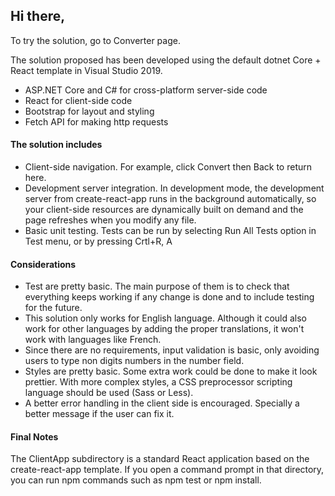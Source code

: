 ## Hi there,
To try the solution, go to Converter page.

The solution proposed has been developed using the default dotnet Core + React template in Visual Studio 2019.

* ASP.NET Core and C# for cross-platform server-side code
* React for client-side code
* Bootstrap for layout and styling
* Fetch API for making http requests

#### The solution includes

* Client-side navigation. For example, click Convert then Back to return here.
* Development server integration. In development mode, the development server from create-react-app runs in the background automatically, so your client-side resources are dynamically built on demand and the page refreshes when you modify any file.
* Basic unit testing. Tests can be run by selecting Run All Tests option in Test menu, or by pressing Crtl+R, A

#### Considerations

* Test are pretty basic. The main purpose of them is to check that everything keeps working if any change is done and to include testing for the future.
* This solution only works for English language. Although it could also work for other languages by adding the proper translations, it won't work with languages like French.
* Since there are no requirements, input validation is basic, only avoiding users to type non digits numbers in the number field. 
* Styles are pretty basic. Some extra work could be done to make it look prettier. With more complex styles, a CSS preprocessor scripting language should be used (Sass or Less).
* A better error handling in the client side is encouraged. Specially a better message if the user can fix it.

#### Final Notes

The ClientApp subdirectory is a standard React application based on the create-react-app template. If you open a command prompt in that directory, you can run npm commands such as npm test or npm install.
